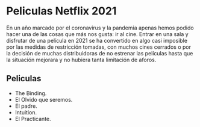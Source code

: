 # Peliculas Netflix 2021

En un año marcado por el coronavirus y la pandemia apenas hemos podido hacer una de las cosas que más nos gusta: ir al cine. Entrar en una sala y disfrutar de una película en 2021 se ha convertido en algo casi imposible por las medidas de restricción tomadas, con muchos cines cerrados o por la decisión de muchas distribuidoras de no estrenar las películas hasta que la situación mejorara y no hubiera tanta limitación de aforos.

## Peliculas

*   The Binding.
*   El Olvido que seremos.
*   El padre.
*   Intuition.
*   El Practicante.

